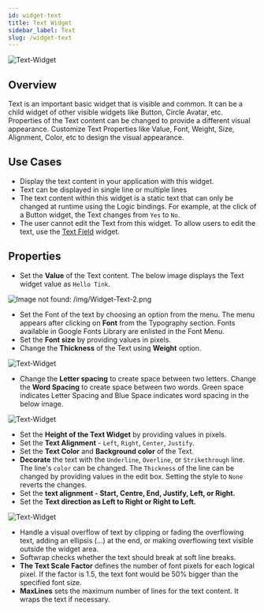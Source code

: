 ```yaml
---
id: widget-text
title: Text Widget
sidebar_label: Text 
slug: /widget-text
---
```


![Text-Widget](/img/Widget-Text-1.png)

##  Overview

Text is an important basic widget that is visible and common. It can be a child widget of other visible widgets like Button, Circle Avatar, etc. Properties of the Text content can be changed to provide a different visual appearance. Customize Text Properties like Value, Font, Weight, Size, Alignment, Color, etc to design the visual appearance.

## Use Cases

* Display the text content in your application with this widget.
* Text can be displayed in single line or multiple lines
* The text content within this widget is a static text that can only be changed at runtime using the Logic bindings. For example, at the click of a Button widget, the Text changes from `Yes` to `No`.
* The user cannot edit the Text from this widget. To allow users to edit the text, use the [Text Field](#) widget.

## Properties

* Set the **Value** of the Text content.  The below image displays the Text widget value as `Hello Tink`.

![Image not found: /img/Widget-Text-2.png](/img/Widget-Text-2.png "Image not found: /img/Widget-Text-2.png")

* Set the Font of the text by choosing an option from the menu. The menu appears after clicking on **Font** from the Typography section. Fonts available in Google Fonts Library are enlisted in the Font Menu.
* Set the **Font size** by providing values in pixels.
* Change the **Thickness** of the Text using **Weight** option.

![Text-Widget](/img/Widget-Text-3.png)

* Change the **Letter spacing** to create space between two letters. Change the **Word Spacing** to create space between two words. Green space indicates Letter Spacing and Blue Space indicates word spacing in the below image.

![Text-Widget](/img/Widget-Text-4.png)

* Set the **Height of the Text Widget** by providing values in pixels.
* Set the **Text Alignment** - `Left`, `Right`, `Center`, `Justify`.
* Set the **Text Color** and **Background color** of the Text.
* **Decorate** the text with the `Underline`, `Overline`, or `Strikethrough` line. The line's `color` can be changed. The `Thickness` of the line can be changed by providing values in the edit box. Setting the style to `None` reverts the changes.
* Set the **text alignment - Start, Centre, End, Justify, Left, or Right.**
* Set the **Text direction as Left to Right or Right to Left.**

![Text-Widget](/img/Widget-Text-5.png)

* Handle a visual overflow of text by clipping or fading the overflowing text, adding an ellipsis (…) at the end, or making overflowing text visible outside the widget area.
* Softwrap checks whether the text should break at soft line breaks.
* **The Text Scale Factor** defines the number of font pixels for each logical pixel. If the factor is 1.5, the text font would be 50% bigger than the specified font size.
* **MaxLines** sets the maximum number of lines for the text content. It wraps the text if necessary.
